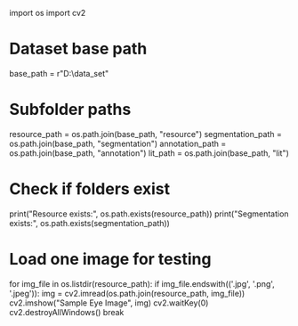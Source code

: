 import os
import cv2

# Dataset base path
base_path = r"D:\data_set"

# Subfolder paths
resource_path = os.path.join(base_path, "resource")
segmentation_path = os.path.join(base_path, "segmentation")
annotation_path = os.path.join(base_path, "annotation")
lit_path = os.path.join(base_path, "lit")

# Check if folders exist
print("Resource exists:", os.path.exists(resource_path))
print("Segmentation exists:", os.path.exists(segmentation_path))

# Load one image for testing
for img_file in os.listdir(resource_path):
    if img_file.endswith(('.jpg', '.png', '.jpeg')):
        img = cv2.imread(os.path.join(resource_path, img_file))
        cv2.imshow("Sample Eye Image", img)
        cv2.waitKey(0)
        cv2.destroyAllWindows()
        break
